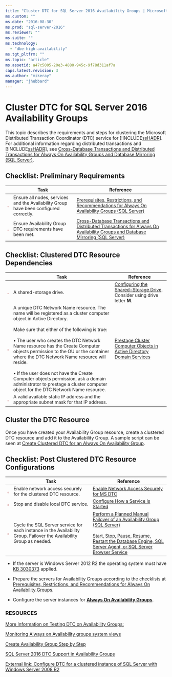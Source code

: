 ```yaml
---
title: "Cluster DTC for SQL Server 2016 Availability Groups | Microsoft Docs"
ms.custom: ""
ms.date: "2016-08-30"
ms.prod: "sql-server-2016"
ms.reviewer: ""
ms.suite: ""
ms.technology: 
  - "dbe-high-availability"
ms.tgt_pltfrm: ""
ms.topic: "article"
ms.assetid: a47c5005-20e3-4880-945c-9f78d311af7a
caps.latest.revision: 3
ms.author: "mikeray"
manager: "jhubbard"
---
```

# Cluster DTC for SQL Server 2016 Availability Groups
This topic describes the requirements and steps for clustering the Microsoft Distributed Transaction Coordinator (DTC) service for [!INCLUDE[ssHADR](../../../includes/sshadr-md.md)]. For additional information regarding distributed transactions and [!INCLUDE[ssHADR](../../../includes/sshadr-md.md)], see [Cross-Database Transactions and Distributed Transactions for Always On Availability Groups and Database Mirroring (SQL Server)](../../../database-engine/availability-groups/windows/transactions-always-on-availability-and-database-mirroring.md).

 ## Checklist: Preliminary Requirements
||Task|Reference|  
|------|-----------------|----------|  
|![Checkbox](../../../database-engine/availability-groups/windows/media/checkboxemptycenterxtraspacetopandright.gif "Checkbox")|Ensure all nodes, services and the Availability Group have been configured correctly.|[Prerequisites, Restrictions, and Recommendations for Always On Availability Groups (SQL Server)](../../../database-engine/availability-groups/windows/prereqs-restrictions-recommendations-always-on-availability.md)|
|![Checkbox](../../../database-engine/availability-groups/windows/media/checkboxemptycenterxtraspacetopandright.gif "Checkbox")|Ensure Availability Group DTC requirements have been met.|[Cross-Database Transactions and Distributed Transactions for Always On Availability Groups and Database Mirroring (SQL Server)](../../../database-engine/availability-groups/windows/transactions-always-on-availability-and-database-mirroring.md)

## Checklist: Clustered DTC Resource Dependencies
||Task|Reference|  
|------|-----------------|----------|  
|![Checkbox](../../../database-engine/availability-groups/windows/media/checkboxemptycenterxtraspacetopandright.gif "Checkbox")|A shared-storage drive.|[Configuring the Shared-Storage Drive](https://msdn.microsoft.com/library/cc982358(v=bts.10).aspx). Consider using drive letter **M**.|
|![Checkbox](../../../database-engine/availability-groups/windows/media/checkboxemptycenterxtraspacetopandright.gif "Checkbox")|A unique DTC Network Name resource.  The name will be registered as a cluster computer object in Active Directory.<br /><br />Make sure that either of the following is true:<br /><br />•	The user who creates the DTC Network Name resource has the Create Computer objects permission to the OU or the container where the DTC Network Name resource will reside.<br /><br />•	If the user does not have the Create Computer objects permission, ask a domain administrator to prestage a cluster computer object for the DTC Network Name resource.|[Prestage Cluster Computer Objects in Active Directory Domain Services](https://technet.microsoft.com/library/dn466519(v=ws.11).aspx)|
|![Checkbox](../../../database-engine/availability-groups/windows/media/checkboxemptycenterxtraspacetopandright.gif "Checkbox")|A valid available static IP address and the appropriate subnet mask for that IP address.||

## Cluster the DTC Resource
Once you have created your Availability Group resource, create a clustered DTC resource and add it to the Availability Group.  A sample script can be seen at [Create Clustered DTC for an Always On Availability Group](../../../database-engine/availability-groups/windows/create-clustered-dtc-for-an-always-on-availability-group.md).


## Checklist: Post Clustered DTC Resource Configurations
||Task|Reference|  
|------|-----------------|----------|  
|![Checkbox](../../../database-engine/availability-groups/windows/media/checkboxemptycenterxtraspacetopandright.gif "Checkbox")|Enable network access securely for the clustered DTC resource.|[Enable Network Access Securely for MS DTC](https://technet.microsoft.com/library/cc753620(v=ws.10).aspx)|
|![Checkbox](../../../database-engine/availability-groups/windows/media/checkboxemptycenterxtraspacetopandright.gif "Checkbox")|Stop and disable local DTC service.|[Configure How a Service Is Started](https://technet.microsoft.com/library/cc755249(v=ws.11).aspx)|
|![Checkbox](../../../database-engine/availability-groups/windows/media/checkboxemptycenterxtraspacetopandright.gif "Checkbox")|Cycle the SQL Server service for each instance in the Availability Group.  Failover the Availability Group as needed.|[Perform a Planned Manual Failover of an Availability Group (SQL Server)](../../../database-engine/availability-groups/windows/perform-a-planned-manual-failover-of-an-availability-group-sql-server.md)<br /><br />[Start, Stop, Pause, Resume, Restart the Database Engine, SQL Server Agent, or SQL Server Browser Service](../../../database-engine/configure-windows/start-stop-pause-resume-restart-sql-server-services.md)|

- If the server is Windows Server 2012 R2 the operating system must have [KB 3030373](http://support.microsoft.com/kb/3090973) applied.

- Prepare the servers for Availability Groups according to the checklists at [Prerequisites, Restrictions, and Recommendations for Always On Availability Groups](../../../database-engine/availability-groups/windows/prereqs-restrictions-recommendations-always-on-availability.md).

- Configure the server instances for [**Always On Availability Groups**](../../../database-engine/availability-groups/windows/configuration-of-a-server-instance-for-always-on-availability-groups-sql-server.md).

### RESOURCES


[More Information on Testing DTC on Availability Groups:](https://blogs.technet.microsoft.com/dataplatform/2016/01/25/sql-server-2016-dtc-support-in-availability-groups/)

[Monitoring Always on Availability groups system views](https://msdn.microsoft.com/library/ff878305.aspx)

[Create Availability Group Step by Step](https://msdn.microsoft.com/library/ff878307.aspx)


[SQL Server 2016 DTC Support in Availability Groups](http://blogs.technet.microsoft.com/dataplatform/2016/01/25/sql-server-2016-dtc-support-in-availability-groups/) 

[External link: Configure DTC for a clustered instance of SQL Server with Windows Server 2008 R2](http://sqlha.com/2013/03/12/how-to-properly-configure-dtc-for-clustered-instances-of-sql-server-with-windows-server-2008-r2/)